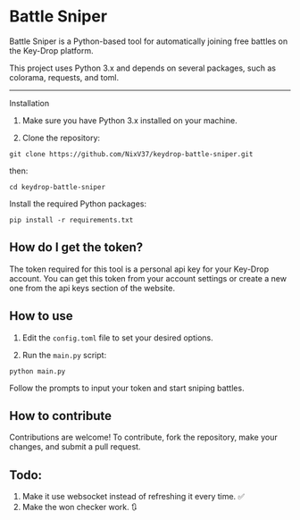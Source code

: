 # Battle Sniper

Battle Sniper is a Python-based tool for automatically joining free battles on the Key-Drop platform.   

This project uses Python 3.x and depends on several packages, such as colorama, requests, and toml.

--------------

Installation

1. Make sure you have Python 3.x installed on your machine.

3. Clone the repository:
```
git clone https://github.com/NixV37/keydrop-battle-sniper.git
```

then:

```
cd keydrop-battle-sniper
```

Install the required Python packages:
```
pip install -r requirements.txt
```

## How do I get the token?

The token required for this tool is a personal api key for your Key-Drop account. You can get this token from your account settings or create a new one from the api keys section of the website.

## How to use

1. Edit the `config.toml` file to set your desired options.

2. Run the `main.py` script:
```
python main.py
```

Follow the prompts to input your token and start sniping battles.

## How to contribute

Contributions are welcome! To contribute, fork the repository, make your changes, and submit a pull request.

## Todo:

1. Make it use websocket instead of refreshing it every time. ✅
2. Make the won checker work. 🔃